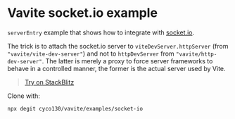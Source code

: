# Vavite socket.io example

`serverEntry` example that shows how to integrate with [socket.io](http://socket.io/).

The trick is to attach the socket.io server to `viteDevServer.httpServer` (from `"vavite/vite-dev-server"`) and not to `httpDevServer` from `"vavite/http-dev-server"`. The latter is merely a proxy to force server frameworks to behave in a controlled manner, the former is the actual server used by Vite.

> [Try on StackBlitz](https://stackblitz.com/github/cyco130/vavite/tree/main/examples/socket-io)

Clone with:

```bash
npx degit cyco130/vavite/examples/socket-io
```
